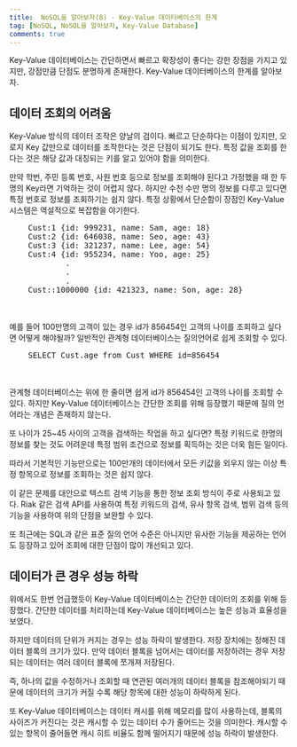 ```yaml
---
title:  NoSQL을 알아보자(8) - Key-Value 데이터베이스의 한계
tag: [NoSQL, NoSQL을 알아보자, Key-Value Database]
comments: true
---
```

Key-Value 데이터베이스는 간단하면서 빠르고 확장성이 좋다는 강한 장점을 가지고 있지만, 강점만큼 단점도 분명하게 존재한다. Key-Value 데이터베이스의 한계를 알아보자.


## 데이터 조회의 어려움

Key-Value 방식의 데이터 조작은 양날의 검이다. 빠르고 단순하다는 이점이 있지만, 오로지 Key 값만으로 데이터를 조작한다는 것은 단점이 되기도 한다. 특정 값을 조회를 한다는 것은 해당 값과 대칭되는 키를 알고 있어야 함을 의미한다.

만약 학번, 주민 등록 번호, 사원 번호 등으로 정보를 조회해야 된다고 가정했을 때 한 두명의 Key라면 기억하는 것이 어렵지 않다. 하지만 수천 수만 명의 정보를 다루고 있다면 특정 번호로 정보를 조회하기는 쉽지 않다. 특정 상황에서 단순함이 장점인 Key-Value 시스템은 역설적으로 복잡함을 야기한다.

<pre>
    Cust:1 {id: 999231, name: Sam, age: 18}
    Cust:2 {id: 646038, name: Seo, age: 43}
    Cust:3 {id: 321237, name: Lee, age: 54}
    Cust:4 {id: 955234, name: Yoo, age: 25}
            .
            .
            .
    Cust::1000000 {id: 421323, name: Son, age: 28}
</pre>

<br></br>
예를 들어 100만명의 고객이 있는 경우 id가 856454인 고객의 나이를 조회하고 싶다면 어떻게 해야될까? 일반적인 관계형 데이터베이스는 질의언어로 쉽게 조회할 수 있다. 

<pre>
    SELECT Cust.age from Cust WHERE id=856454
</pre>

<br></br>
관계형 데이터베이스는 위에 한 줄이면 쉽게 id가 856454인 고객의 나이를 조회할 수 있다. 하지만 Key-Value 데이터베이스는 간단한 조회를 위해 등장했기 때문에 질의 언어라는 개념은 존재하지 않는다.

또 나이가 25~45 사이의 고객을 검색하는 작업을 하고 싶다면? 특정 키워드로 한명의 정보를 찾는 것도 어려운데 특정 범위 조건으로 정보를 획득하는 것은 더욱 힘든 일이다. 

따라서 기본적인 기능만으로는 100만개의 데이터에서 모든 키값을 외우지 않는 이상 특정 항목으로 정보를 조회하는 것은 쉽지 않다.


이 같은 문제를 대안으로 텍스트 검색 기능을 통한 정보 조회 방식이 주로 사용되고 있다. Riak 같은 검색 API를 사용하여 특정 키워드의 검색, 유사 항목 검색, 범위 검색 등의 기능을 사용하여 위의 단점을 보완할 수 있다.

또 최근에는 SQL과 같은 표준 질의 언어 수준은 아니지만 유사한 기능을 제공하는 언어도 등장하고 있어 조회에 대한 단점이 많이 개선되고 있다.


## 데이터가 큰 경우 성능 하락
위에서도 한번 언급했듯이 Key-Value 데이터베이스는 간단한 데이터의 조회를 위해 등장했다. 간단한 데이터를 처리하는데 Key-Value 데이터베이스는 높은 성능과 효율성을 보였다.

하지만 데이터의 단위가 커지는 경우는 성능 하락이 발생한다. 저장 장치에는 정해진 데이터 블록의 크기가 있다. 만약 데이터 블록을 넘어서는 데이터를 저장하려는 경우 저장되는 데이터는 여러 데이터 블록에 쪼개져 저장된다.

즉, 하나의 값을 수정하거나 조회할 때 연관된 여러개의 데이터 블록을 참조해야되기 때문에 데이터의 크기가 커질 수록 해당 항목에 대한 성능이 하락하게 된다.

또 Key-Value 데이터베이스는 데이터 캐시를 위해 메모리를 많이 사용하는데, 블록의 사이즈가 커진다는 것은 캐시할 수 있는 데이터 수가 줄어드는 것을 의미한다. 캐시할 수 있는 항목이 줄어들면 캐시 히트 비율도 함께 떨어지기 때문에 성능 하락이 발생한다.
